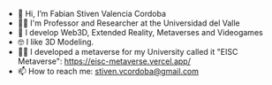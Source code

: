- 👋 Hi, I’m Fabian Stiven Valencia Cordoba
- 🧑‍🏫 I'm Professor and Researcher at the Universidad del Valle 
- 👀 I develop Web3D, Extended Reality, Metaverses and Videogames
- 🤓 I like 3D Modeling.
- 🧑‍💻 I developed a metaverse for my University called it "EISC Metaverse": https://eisc-metaverse.vercel.app/
- 📫 How to reach me: stiven.vcordoba@gmail.com
